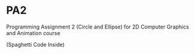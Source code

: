 # PA2
Programming Assignment 2 (Circle and Ellipse) for 2D Computer Graphics and Animation course

(Spaghetti Code Inside)
